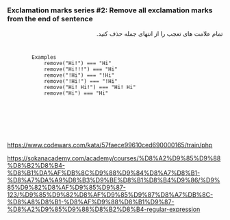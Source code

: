 <h3>Exclamation marks series #2: Remove all exclamation marks from the end of sentence</h3>
<div dir="rtl">
تمام علامت های تعجب را از انتهای جمله حذف کنید.


</div>
<code>
    <pre>
        Examples
            remove("Hi!") === "Hi"
            remove("Hi!!!") === "Hi"
            remove("!Hi") === "!Hi"
            remove("!Hi!") === "!Hi"
            remove("Hi! Hi!") === "Hi! Hi"
            remove("Hi") === "Hi"
    </pre>
</code>
<br>
<br>
<br>

https://www.codewars.com/kata/57faece99610ced690000165/train/php

https://sokanacademy.com/academy/courses/%D8%A2%D9%85%D9%88%D8%B2%D8%B4-%D8%B1%DA%AF%DB%8C%D9%88%D9%84%D8%A7%D8%B1-%D8%A7%DA%A9%D8%B3%D9%BE%D8%B1%D8%B4%D9%86/%D9%85%D9%82%D8%AF%D9%85%D9%87-123/%D9%85%D9%82%D8%AF%D9%85%D9%87%D8%A7%DB%8C-%D8%A8%D8%B1-%D8%AF%D9%88%D8%B1%D9%87-%D8%A2%D9%85%D9%88%D8%B2%D8%B4-regular-expression